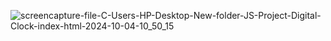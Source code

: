 ![screencapture-file-C-Users-HP-Desktop-New-folder-JS-Project-Digital-Clock-index-html-2024-10-04-10_50_15](https://github.com/user-attachments/assets/264b1a6a-126e-4f0f-b7ec-b4cdd8b05dfb)
